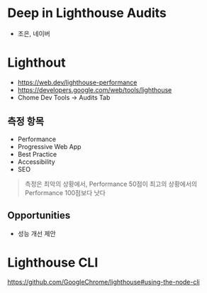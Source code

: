 # Deep in Lighthouse Audits
- 조은, 네이버

# Lighthout
- https://web.dev/lighthouse-performance
- https://developers.google.com/web/tools/lighthouse
- Chome Dev Tools -> Audits Tab

## 측정 항목
- Performance
- Progressive Web App
- Best Practice
- Accessibility
- SEO

> 측정은 최악의 상황에서, Performance 50점이 최고의 상황에서의 Performance 100점보다 낫다

## Opportunities
- 성능 개선 제안

# Lighthouse CLI
https://github.com/GoogleChrome/lighthouse#using-the-node-cli
